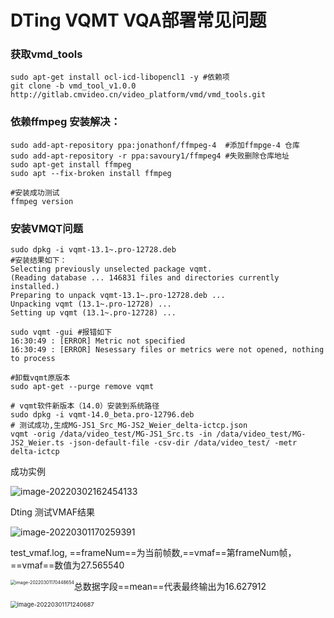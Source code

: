 # DTing VQMT VQA部署常见问题

### 获取vmd_tools

```shell
sudo apt-get install ocl-icd-libopencl1 -y #依赖项
git clone -b vmd_tool_v1.0.0 http://gitlab.cmvideo.cn/video_platform/vmd/vmd_tools.git
```



### 依赖ffmpeg 安装解决：

```shell
sudo add-apt-repository ppa:jonathonf/ffmpeg-4  #添加ffmpge-4 仓库
sudo add-apt-repository -r ppa:savoury1/ffmpeg4 #失败删除仓库地址
sudo apt-get install ffmpeg
sudo apt --fix-broken install ffmpeg

#安装成功测试
ffmpeg version
```

### 安装VMQT问题

```shell
sudo dpkg -i vqmt-13.1~.pro-12728.deb
#安装结果如下：
Selecting previously unselected package vqmt.
(Reading database ... 146831 files and directories currently installed.)
Preparing to unpack vqmt-13.1~.pro-12728.deb ...
Unpacking vqmt (13.1~.pro-12728) ...
Setting up vqmt (13.1~.pro-12728) ...
```



```shell
sudo vqmt -gui #报错如下
16:30:49 : [ERROR] Metric not specified
16:30:49 : [ERROR] Nesessary files or metrics were not opened, nothing to process

#卸载vqmt原版本
sudo apt-get --purge remove vqmt

# vqmt软件新版本（14.0）安装到系统路径
sudo dpkg -i vqmt-14.0_beta.pro-12796.deb
# 测试成功,生成MG-JS1_Src_MG-JS2_Weier_delta-ictcp.json
vqmt -orig /data/video_test/MG-JS1_Src.ts -in /data/video_test/MG-JS2_Weier.ts -json-default-file -csv-dir /data/video_test/ -metr delta-ictcp
```

成功实例

![image-20220302162454133](https://s2.loli.net/2022/03/02/9bzOEVsi7ZCBQUR.png)

Dting 测试VMAF结果

![image-20220301170259391](https://s2.loli.net/2022/03/01/xeJdUkYomgyun24.png)

test_vmaf.log, ==frameNum==为当前帧数,==vmaf==第frameNum帧，==vmaf==数值为27.565540

<img src="https://s2.loli.net/2022/03/01/BtCFuJj6GHM2rs4.png" alt="image-20220301170448654"  style="zoom:50%;float:left" />

总数据字段==mean==代表最终输出为16.627912

<img src="https://s2.loli.net/2022/03/01/r1Fu78WLUf4sxRh.png" alt="image-20220301171240687" style="zoom: 67%;float:left" />
